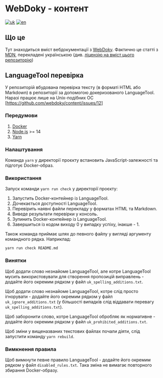 # WebDoky - контент

[![uk](https://img.shields.io/badge/lang-uk-green.svg)](https://github.com/webdoky/content/blob/master/README.md)
[![en](https://img.shields.io/badge/lang-en-yellow.svg)](https://github.com/webdoky/content/blob/master/README.en.md)

## Що це

Тут знаходиться вміст вебдокументації з [WebDoky](https://webdoky.org/). Фактично це статті з [MDN](https://github.com/mdn/content), перекладені українською (див. [ліцензію на вміст цього репозиторію](https://github.com/webdoky/content/blob/master/LICENSE.md))

## LanguageTool перевірка

У репозиторій вбудована перевірка тексту (в форматі HTML або Markdown) в репозиторії за допомогою докеризованого LanguageTool. Наразі працює лише на Unix-подібних ОС [https://github.com/webdoky/content/issues/12]

### Передумови
1. [Docker](https://www.docker.com/)
2. [Node.js](https://nodejs.org/uk/) >= 14
3. [Yarn](https://yarnpkg.com/)

### Налаштування
Команда `yarn` у директорії проєкту встановить JavaScript-залежності та підготує Docker-образ.

### Використання
Запуск команди `yarn run check` у директорії проєкту:
1. Запустить Docker-контейнер із LanguageTool.
2. Дочекається доступності LanguageTool.
3. Перевірить наявні файли перекладу у форматах HTML та Markdown.
4. Виведе результати перевірки у консоль.
5. Зупинить Docker-контейнер із LanguageTool.
6. Завершиться із кодом виходу 0 у випадку успіху, інакше - 1.

Також команда приймає шлях до певного файлу у вигляді аргументу командного рядка. Наприклад:
```
yarn run check README.md
```

### Винятки
Щоб додати слово незнайоме LanguageTool, але котре LanguageTool мусить використовувати для створення пропозицій виправлень - додайте його окремим рядком у файл `uk_spelling_additions.txt`.

Щоб додати слово незнайоме LanguageTool, котре слід просто ігнорувати - додайте його окремим рядком у файл `uk_ignore_additions.txt` (у більшості випадків слід віддавати перевагу `uk_spelling_additions.txt`).

Щоб заборонити слово, котре LanguageTool обробляє як нормативне - додайте його окремим рядком у файл `uk_prohibited_additions.txt`.

Щоб зміни у вищеназваних текстових файлах почали діяти, слід запустити команду `yarn rebuild`.

### Вимкнення правила
Щоб вимкнути певне правило LanguageTool - додайте його окремим рядком у файл `disabled_rules.txt`. Така зміна не вимагає повторного збирання Docker-образу.
